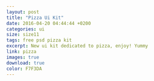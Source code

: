 ```yaml
---
layout: post
title: "Pizza Ui Kit"
date: 2016-04-20 04:44:44 +0200
categories: ui
size: size11
tags: free psd pizza kit
excerpt: New ui kit dedicated to pizza, enjoy! Yummy
link: pizza
images: true
download: true
color: F7F3DA
---
```

